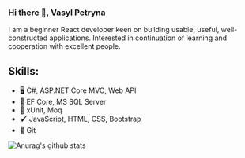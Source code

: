 ### Hi there 👋, Vasyl Petryna
I am a beginner React developer keen on building usable, useful, well-constructed applications. 
Interested in continuation of learning and cooperation with excellent people.

## Skills: 
* :desktop_computer: C#, ASP.NET Core MVC, Web API 
* :notebook: EF Core, MS SQL Server
* :book: xUnit, Moq
* :paintbrush: JavaScript, HTML, CSS, Bootstrap
* :large_orange_diamond: Git

![Anurag's github stats](https://github-readme-stats.vercel.app/api?username=Wasilisk)
